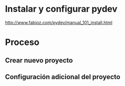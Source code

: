 # Instalar y configurar pydev #
http://www.fabioz.com/pydev/manual_101_install.html
# Proceso #
## Crear nuevo proyecto ##
## Configuración adicional del proyecto ##